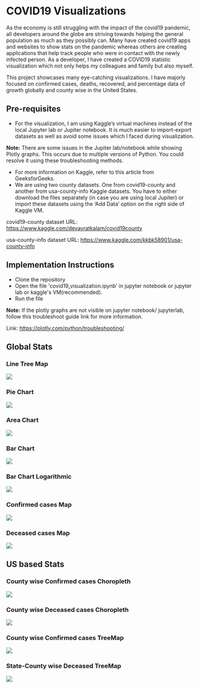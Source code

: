# COVID19 Visualizations
As the economy is still struggling with the impact of the covid19 pandemic, all developers around the globe are striving towards helping the general population as much as they possibly can. Many have created covid19 apps and websites to show stats on the pandemic whereas others are creating applications that help track people who were in contact with the newly infected person. As a developer, I have created a COVID19 statistic visualization which not only helps my colleagues and family but also myself. 

This project showcases many eye-catching visualizations. I have majorly focused on confirmed cases, deaths, recovered, and percentage data of growth globally and county wise in the United States. 

## Pre-requisites
- For the visualization, I am using Kaggle’s virtual machines instead of the local Jupyter lab or Jupiter notebook. It is much easier to import-export datasets as well as avoid some issues which I faced during visualization.

<b>Note:</b> There are some issues in the Jupiter lab/notebook while showing Plotly graphs. This occurs due to multiple versions of Python. You could resolve it using these troubleshooting methods.
- For more information on Kaggle, refer to this article from GeeksforGeeks.
- We are using two county datasets. One from covid19-county and another from usa-county-info Kaggle datasets. You have to either download the files separately (in case you are using local Jupiter) or import these datasets using the ‘Add Data’ option on the right side of Kaggle VM.

covid19-county dataset URL: https://www.kaggle.com/devavratkalam/covid19county

usa-county-info dataset URL: https://www.kaggle.com/kkbk58901/usa-county-info


## Implementation Instructions
- Clone the repository
- Open the file 'covid19_visualization.ipynb' in jupyter notebook or jupyter lab or kaggle's VM(recommended).
- Run the file

<b>Note:</b> If the plotly graphs are not visible on jupyter notebook/ jupyterlab, follow this troubleshoot guide link for more information. 

Link: https://plotly.com/python/troubleshooting/

## Global Stats
### Line Tree Map

![](./images/Line_TreeMap.png)

### Pie Chart

![](./images/Bar-Chart.png)

### Area Chart

![](./images/Area-Chart.png)

### Bar Chart

![](./images/Bar-Chart.png)

### Bar Chart Logarithmic

![](./images/Bar-Chart-Log.png)

### Confirmed cases Map

![](./map/Confirmed_Map.png)

### Deceased cases Map

![](./map/Deceased_Map.png)

## US based Stats
### County wise Confirmed cases Choropleth

![](./choropleth/Confirmed_Choropleth.png)

### County wise Deceased cases Choropleth

![](./choropleth/Deceased_Choropleth.png)

### County wise Confirmed cases TreeMap

![](./map/Confirmed_TreeMap.png)

### State-County wise Deceased TreeMap

![](./map/Deceased_TreeMap.png)
